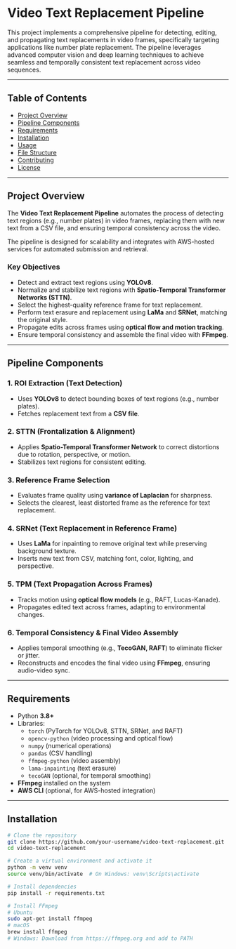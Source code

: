 # Video Text Replacement Pipeline

This project implements a comprehensive pipeline for detecting, editing, and propagating text replacements in video frames, specifically targeting applications like number plate replacement. The pipeline leverages advanced computer vision and deep learning techniques to achieve seamless and temporally consistent text replacement across video sequences.

---

## Table of Contents
- [Project Overview](#project-overview)
- [Pipeline Components](#pipeline-components)
- [Requirements](#requirements)
- [Installation](#installation)
- [Usage](#usage)
- [File Structure](#file-structure)
- [Contributing](#contributing)
- [License](#license)

---

## Project Overview

The **Video Text Replacement Pipeline** automates the process of detecting text regions (e.g., number plates) in video frames, replacing them with new text from a CSV file, and ensuring temporal consistency across the video.  

The pipeline is designed for scalability and integrates with AWS-hosted services for automated submission and retrieval.

### Key Objectives
- Detect and extract text regions using **YOLOv8**.  
- Normalize and stabilize text regions with **Spatio-Temporal Transformer Networks (STTN)**.  
- Select the highest-quality reference frame for text replacement.  
- Perform text erasure and replacement using **LaMa** and **SRNet**, matching the original style.  
- Propagate edits across frames using **optical flow and motion tracking**.  
- Ensure temporal consistency and assemble the final video with **FFmpeg**.  

---

## Pipeline Components

### 1. ROI Extraction (Text Detection)
- Uses **YOLOv8** to detect bounding boxes of text regions (e.g., number plates).  
- Fetches replacement text from a **CSV file**.  

### 2. STTN (Frontalization & Alignment)
- Applies **Spatio-Temporal Transformer Network** to correct distortions due to rotation, perspective, or motion.  
- Stabilizes text regions for consistent editing.  

### 3. Reference Frame Selection
- Evaluates frame quality using **variance of Laplacian** for sharpness.  
- Selects the clearest, least distorted frame as the reference for text replacement.  

### 4. SRNet (Text Replacement in Reference Frame)
- Uses **LaMa** for inpainting to remove original text while preserving background texture.  
- Inserts new text from CSV, matching font, color, lighting, and perspective.  

### 5. TPM (Text Propagation Across Frames)
- Tracks motion using **optical flow models** (e.g., RAFT, Lucas-Kanade).  
- Propagates edited text across frames, adapting to environmental changes.  

### 6. Temporal Consistency & Final Video Assembly
- Applies temporal smoothing (e.g., **TecoGAN, RAFT**) to eliminate flicker or jitter.  
- Reconstructs and encodes the final video using **FFmpeg**, ensuring audio-video sync.  

---

## Requirements

- Python **3.8+**  
- Libraries:  
  - `torch` (PyTorch for YOLOv8, STTN, SRNet, and RAFT)  
  - `opencv-python` (video processing and optical flow)  
  - `numpy` (numerical operations)  
  - `pandas` (CSV handling)  
  - `ffmpeg-python` (video assembly)  
  - `lama-inpainting` (text erasure)  
  - `tecoGAN` (optional, for temporal smoothing)  
- **FFmpeg** installed on the system  
- **AWS CLI** (optional, for AWS-hosted integration)  

---

## Installation

```bash
# Clone the repository
git clone https://github.com/your-username/video-text-replacement.git
cd video-text-replacement

# Create a virtual environment and activate it
python -m venv venv
source venv/bin/activate  # On Windows: venv\Scripts\activate

# Install dependencies
pip install -r requirements.txt

# Install FFmpeg
# Ubuntu
sudo apt-get install ffmpeg
# macOS
brew install ffmpeg
# Windows: Download from https://ffmpeg.org and add to PATH
